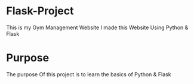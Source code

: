 # Flask-Project

This is my Gym Management Website
I made this Website Using Python & Flask

# Purpose

The purpose Of this project is to learn the basics of Python & Flask
